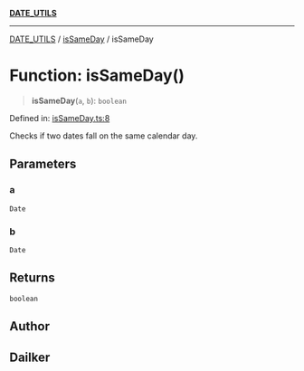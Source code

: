 [**DATE_UTILS**](../../README.md)

***

[DATE_UTILS](../../README.md) / [isSameDay](../README.md) / isSameDay

# Function: isSameDay()

> **isSameDay**(`a`, `b`): `boolean`

Defined in: [isSameDay.ts:8](https://github.com/dailker/everyutil-js/blob/b3e269da55b7d96c15eb37e98c5c4f6b94f05f6f/src/date/isSameDay.ts#L8)

Checks if two dates fall on the same calendar day.

## Parameters

### a

`Date`

### b

`Date`

## Returns

`boolean`

## Author

## Dailker
